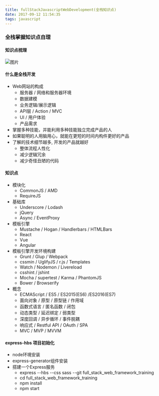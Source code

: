 ```yaml
---
title: fullStackJavascriptWebDevelopment(全栈知识点)
date: 2017-09-12 11:54:35
tags: javascript
---
```

### 全栈掌握知识点自理
#### 知识点梳理
![图片](http://oqt0cgoq9.bkt.clouddn.com/full-stack-1.jpg)
#### 什么是全栈开发
* Web网站的构成
    * 服务器 / 网络和服务器环境
    * 数据建模
    * 业务逻辑/展示逻辑
    * API层 / Action / MVC
    * UI / 用户体验
    * 产品需求
* 掌握多种技能，并能利用多种技能独立完成产品的人
* 如果聪明的人用脑用心，就能在更短的时间内构件更好的产品
* 了解的技术细节越多, 开发的产品就越好
    * 整体流程人性化
    * 减少逻辑冗余
    * 减少奇怪丑陋的代码

#### 知识点
* 模块化
    * CommonJS / AMD
    * RequireJS
* 基础库
    * Underscore / Lodash
    * jQuery
    * Async / EventProxy
* 模板引擎
    * Mustache / Hogan / Handlerbars / HTMLBars
    * React
    * Vue
    * Angular
* 模板引擎开发环境构建
    * Grunt / Glup / Webpack
    * cssmin / UglifyJS / r.js / Templates
    * Watch / Nodemon / Livereload
    * csshint  / jshint
    * Mocha / supertest / Karma / PhantomJS
    * Bower / Browserify
* 概念
    * ECMAScript / ES5 / ES2015(ES6) /ES2016(ES7)
    * 面向对象 / 原型 / 原型链 / 作用域
    * 函数式语言 / 匿名函数 / 闭包
    * 动态类型 / 延迟绑定 / 弱类型
    * 深度回调 / 异步循环 / 事件脱耦
    * 响应式 / Restful API / OAuth / SPA
    * MVC / MVP / MVVM

#### express-hbs 项目初始化
* node环境安装
* express-generator组件安装
* 搭建一个Express服务
    * express --hbs --css sass --git full_stack_web_framework_training
    * cd full_stack_web_framework_training
    * npm install
    * npm start





